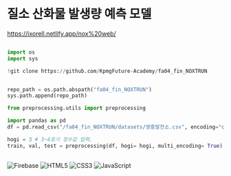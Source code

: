 # 질소 산화물 발생량 예측 모델 
https://ixorell.netlify.app/nox%20web/

```python

import os
import sys

!git clone https://github.com/KpmgFuture-Academy/fa04_fin_NOXTRUN


repo_path = os.path.abspath("fa04_fin_NOXTRUN")
sys.path.append(repo_path)

from preprocessing.utils import preprocessing

import pandas as pd
df = pd.read_csv("/fa04_fin_NOXTRUN/datasets/영흥발전소.csv", encoding="cp949")

hogi = 3 # 3~4호기 정수값 입력.
train, val, test = preprocessing(df, hogi= hogi, multi_encoding= True)

```

##
![Firebase](https://img.shields.io/badge/Firebase-%23FFCA28.svg?style=flat&logo=firebase&logoColor=white)
![HTML5](https://img.shields.io/badge/HTML5-%23E34F26.svg?style=flat&logo=html5&logoColor=white)
![CSS3](https://img.shields.io/badge/CSS3-%231572B6.svg?style=flat&logo=css3&logoColor=white)
![JavaScript](https://img.shields.io/badge/JavaScript-%23F7DF1E.svg?style=flat&logo=javascript&logoColor=black)
